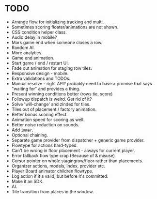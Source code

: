 # TODO

- Arrange flow for initializing tracking and multi.
- Sometimes scoring floater/animations are not shown.
- CSS condition helper class.
- Audio delay in mobile?
- Mark game end when someone closes a row.
- Random AI.
- More analytics.
- Game end animation.
- Start game / end / restart UI.
- Fade out animation for staging row tiles.
- Responsive design - mobile.
- Extra validations and TODOs.
- Manual resolve - right API? probably need to have a promise that says "waiting for" and provides a thing.
- Present winning conditions better (rows tie, score)
- Followup dispatch is weird. Get rid of it?
- Solve 'will-change' and zIndex for tiles.
- Tiles out of placement / factory animation.
- Better bonus scoring effect.
- Animation speed for scoring as well.
- Better noise reduction on sounds.
- Add `immer`.
- Optional chaining.
- Separate game provider from dispatcher + generic game provider.
- Flowtype for actions hard-typed.
- Can't be wrong in floor placement - always for current player.
- Error fallback flow type crap (Because of & misuse)
- Cursor pointer on whole stagingrow/floor rather than placements.
- Organizer actions, models, index, provider etc.
- Player Board animator children flowtype.
- Log action if it's valid, but before it's committed.
- Make it an SDK.
- AI.
- Tile transition from places in the window.
